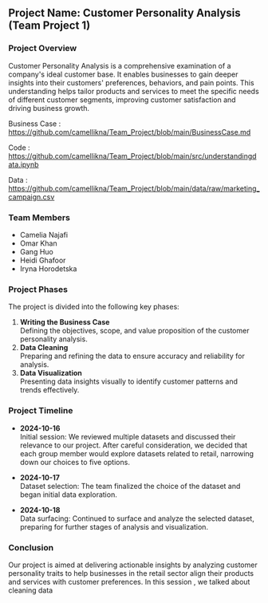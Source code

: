 
## **Project Name: Customer Personality Analysis (Team Project 1)**

### **Project Overview**
Customer Personality Analysis is a comprehensive examination of a company's ideal customer base. It enables businesses to gain deeper insights into their customers' preferences, behaviors, and pain points. This understanding helps tailor products and services to meet the specific needs of different customer segments, improving customer satisfaction and driving business growth.

Business Case : https://github.com/camellikna/Team_Project/blob/main/BusinessCase.md

Code : https://github.com/camellikna/Team_Project/blob/main/src/understandingdata.ipynb

Data : https://github.com/camellikna/Team_Project/blob/main/data/raw/marketing_campaign.csv

### **Team Members**
- Camelia Najafi
- Omar Khan
- Gang Huo
- Heidi Ghafoor
- Iryna Horodetska

### **Project Phases**
The project is divided into the following key phases:
1. **Writing the Business Case**  
   Defining the objectives, scope, and value proposition of the customer personality analysis.
2. **Data Cleaning**  
   Preparing and refining the data to ensure accuracy and reliability for analysis.
3. **Data Visualization**  
   Presenting data insights visually to identify customer patterns and trends effectively.

### **Project Timeline**

- **2024-10-16**  
   Initial session: We reviewed multiple datasets and discussed their relevance to our project. After careful consideration, we decided that each group member would explore datasets related to retail, narrowing down our choices to five options.

- **2024-10-17**  
   Dataset selection: The team finalized the choice of the dataset and began initial data exploration.

- **2024-10-18**  
   Data surfacing: Continued to surface and analyze the selected dataset, preparing for further stages of analysis and visualization.

### **Conclusion**
Our project is aimed at delivering actionable insights by analyzing customer personality traits to help businesses in the retail sector align their products and services with customer preferences.
In this session , we talked about cleaning data



